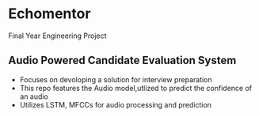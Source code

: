 # Echomentor
Final Year Engineering Project
## Audio Powered Candidate Evaluation System 

- Focuses on devoloping a solution for interview preparation
- This repo features the Audio model,utlized to predict the confidence of an audio
- Utilizes LSTM, MFCCs for audio processing and prediction
